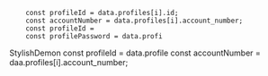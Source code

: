         const profileId = data.profiles[i].id;
        const accountNumber = data.profiles[i].account_number;
        const profileId = 
        const profilePassword = data.profi
StylishDemon        const profileId = data.profile
        const accountNumber = daa.profiles[i].account_number;
